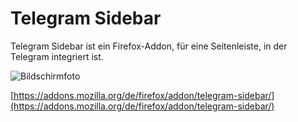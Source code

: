 # Telegram Sidebar

Telegram Sidebar ist ein Firefox-Addon, für eine Seitenleiste, in der Telegram integriert ist.

![Bildschirmfoto](https://addons.cdn.mozilla.net/user-media/previews/full/246/246056.png?modified=1602689494 "Screenshot")

[https://addons.mozilla.org/de/firefox/addon/telegram-sidebar/](https://addons.mozilla.org/de/firefox/addon/telegram-sidebar/)
